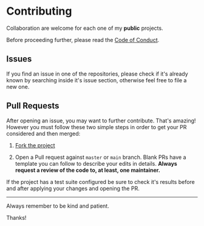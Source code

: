 # Contributing

Collaboration are welcome for each one of my **public** projects.

Before proceeding further, please read the [Code of Conduct](CODE_OF_CONDUCT.md).

## Issues

If you find an issue in one of the repositories, please check if it's already known by searching inside it's issue section, otherwise feel free to file a new one.

## Pull Requests

After opening an issue, you may want to further contribute.
That's amazing!\
However you must follow these two simple steps in order to get your PR considered and then merged:

1. [Fork the project](https://help.github.com/articles/creating-a-pull-request-from-a-fork/)

2. Open a Pull request against `master` or `main` branch.
   Blank PRs have a template you can follow to describe your edits in details.
   **Always request a review of the code to, at least, one maintainer.**

If the project has a test suite configured be sure to check it's results before and after applying your changes and opening the PR.

---

Always remember to be kind and patient.

Thanks!
